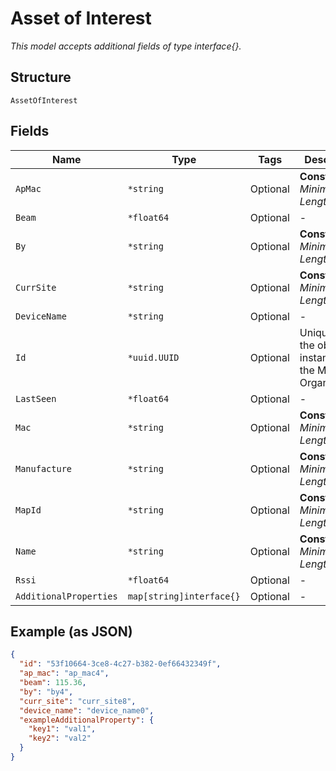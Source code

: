 
# Asset of Interest

*This model accepts additional fields of type interface{}.*

## Structure

`AssetOfInterest`

## Fields

| Name | Type | Tags | Description |
|  --- | --- | --- | --- |
| `ApMac` | `*string` | Optional | **Constraints**: *Minimum Length*: `1` |
| `Beam` | `*float64` | Optional | - |
| `By` | `*string` | Optional | **Constraints**: *Minimum Length*: `1` |
| `CurrSite` | `*string` | Optional | **Constraints**: *Minimum Length*: `1` |
| `DeviceName` | `*string` | Optional | - |
| `Id` | `*uuid.UUID` | Optional | Unique ID of the object instance in the Mist Organnization |
| `LastSeen` | `*float64` | Optional | - |
| `Mac` | `*string` | Optional | **Constraints**: *Minimum Length*: `1` |
| `Manufacture` | `*string` | Optional | **Constraints**: *Minimum Length*: `1` |
| `MapId` | `*string` | Optional | **Constraints**: *Minimum Length*: `1` |
| `Name` | `*string` | Optional | **Constraints**: *Minimum Length*: `1` |
| `Rssi` | `*float64` | Optional | - |
| `AdditionalProperties` | `map[string]interface{}` | Optional | - |

## Example (as JSON)

```json
{
  "id": "53f10664-3ce8-4c27-b382-0ef66432349f",
  "ap_mac": "ap_mac4",
  "beam": 115.36,
  "by": "by4",
  "curr_site": "curr_site8",
  "device_name": "device_name0",
  "exampleAdditionalProperty": {
    "key1": "val1",
    "key2": "val2"
  }
}
```

